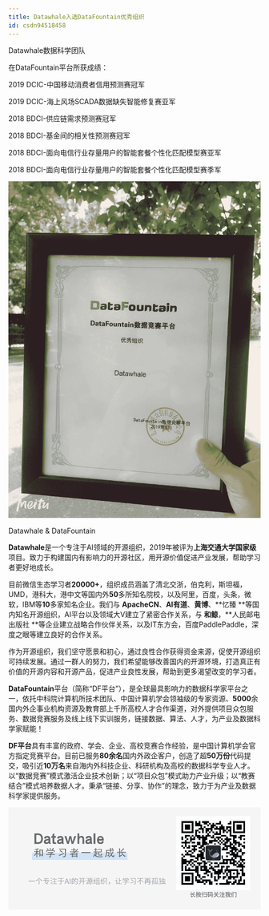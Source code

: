```yaml
---
title: Datawhale入选DataFountain优秀组织
id: csdn94518458
---
```


Datawhale数据科学团队

在DataFountain平台所获成绩：

2019 DCIC-中国移动消费者信用预测赛冠军

2019 DCIC-海上风场SCADA数据缺失智能修复赛亚军

2018 BDCI-供应链需求预测赛冠军

2018 BDCI-基金间的相关性预测赛冠军

2018 BDCI-面向电信行业存量用户的智能套餐个性化匹配模型赛亚军

2018 BDCI-面向电信行业存量用户的智能套餐个性化匹配模型赛季军

![640?wx_fmt=png](../img/2a644b26866610b2f73c5d4b0b96e286.png)

Datawhale & DataFountain

**Datawhale**是一个专注于AI领域的开源组织，2019年被评为**上海交通大学国家级**项目。致力于构建国内有影响力的开源社区，用开源价值促进产业发展，帮助学习者更好地成长。

目前微信生态学习者**20000+**，组织成员涵盖了清北交浙，伯克利，斯坦福，UMD，港科大，港中文等国内外**50**多所知名院校，以及阿里，百度，头条，微软，IBM等**10**多家知名企业。我们与 **ApacheCN**、**AI有道**、**黄博**、**忆臻 **等国内知名开源组织，AI平台以及领域大V建立了紧密合作关系，与 **和鲸**，**人民邮电出版社 **等企业建立战略合作伙伴关系，以及IT东方会，百度PaddlePaddle，深度之眼等建立良好的合作关系。

作为开源组织，我们坚守愿景和初心，通过良性合作获得资金来源，促使开源组织可持续发展。通过一群人的努力，我们希望能够改善国内的开源环境，打造真正有价值的开源内容和开源产品，促进产业良性发展，帮助到更多渴望改变的学习者。

**DataFountain**平台（简称“DF平台”），是全球最具影响力的数据科学家平台之一，依托中科院计算机所技术团队、中国计算机学会领袖级的专家资源、**5000**余国内外企事业机构资源及教育部上千所高校人才合作渠道，对外提供项目众包服务、数据竞赛服务及线上线下实训服务，链接数据、算法、人才，为产业及数据科学家赋能！

**DF平台**具有丰富的政府、学会、企业、高校竞赛合作经验，是中国计算机学会官方指定竞赛平台。目前已服务**80余名**国内外政企客户，创造了超**50万份**代码提交，吸引近**10万名**来自海内外科技企业、科研机构及高校的数据科学专业人才。以“数据竞赛”模式激活企业技术创新；以“项目众包”模式助力产业升级；以“教赛结合”模式培养数据人才。秉承“链接、分享、协作”的理念，致力于为产业及数据科学家提供服务。

![640?wx_fmt=png](../img/57086fd0c4d210178b296bbf80c3fc82.png)